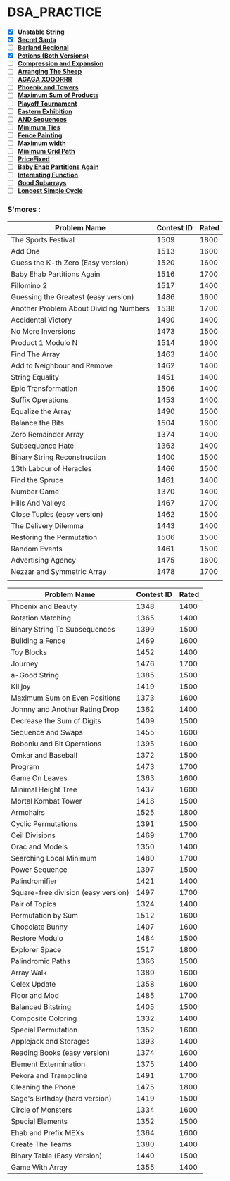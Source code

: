 # DSA_PRACTICE

* [x] [**Unstable String**](https://codeforces.com/problemset/problem/1535/C)
* [x] ****[**Secret Santa**](https://codeforces.com/contest/1530/problem/D)****
* [ ] [**Berland Regional**](https://codeforces.com/problemset/problem/1519/C)
* [x] [**Potions (Both Versions)**](https://codeforces.com/problemset/problem/1526/C2)
* [ ] [**Compression and Expansion**](https://codeforces.com/problemset/problem/1523/C)
* [ ] [**Arranging The Sheep**](https://codeforces.com/problemset/problem/1520/E)
* [ ] [**AGAGA XOOORRR**](https://codeforces.com/problemset/problem/1516/B)
* [ ] [**Phoenix and Towers**](https://codeforces.com/problemset/problem/1515/C)
* [ ] [**Maximum Sum of Products**](https://codeforces.com/problemset/problem/1519/D)
* [ ] [**Playoff Tournament**](https://codeforces.com/problemset/problem/1535/D#:\~:text=Problem%20%2D%201535D%20%2D%20Codeforces\&text=2k%20teams%20participate%20in,are%20played%20in%20that%20phase\))
* [ ] [**Eastern Exhibition**](https://codeforces.com/problemset/problem/1486/B)
* [ ] [**AND Sequences**](https://codeforces.com/problemset/problem/1513/B)
* [ ] [**Minimum Ties**](https://codeforces.com/problemset/problem/1487/C)
* [ ] [**Fence Painting**](https://codeforces.com/problemset/problem/1481/C)
* [ ] [**Maximum width**](https://codeforces.com/problemset/problem/1492/C)
* [ ] [**Minimum Grid Path**](https://codeforces.com/problemset/problem/1499/C)
* [ ] [**PriceFixed**](https://codeforces.com/problemset/problem/1539/D)
* [ ] [**Baby Ehab Partitions Again**](https://codeforces.com/problemset/problem/1516/C)
* [ ] [**Interesting Function**](https://codeforces.com/problemset/problem/1538/F)
* [ ] [**Good Subarrays**](https://codeforces.com/problemset/problem/1398/C)
* [ ] [**Longest Simple Cycle**](https://codeforces.com/problemset/problem/1476/C)

### S'mores :

| Problem Name                           | Contest ID | Rated |
| -------------------------------------- | ---------- | ----- |
| The Sports Festival                    | 1509       | 1800  |
| Add One                                | 1513       | 1600  |
| Guess the K-th Zero (Easy version)     | 1520       | 1600  |
| Baby Ehab Partitions Again             | 1516       | 1700  |
| Fillomino 2                            | 1517       | 1400  |
| Guessing the Greatest (easy version)   | 1486       | 1600  |
| Another Problem About Dividing Numbers | 1538       | 1700  |
| Accidental Victory                     | 1490       | 1400  |
| No More Inversions                     | 1473       | 1500  |
| Product 1 Modulo N                     | 1514       | 1600  |
| Find The Array                         | 1463       | 1400  |
| Add to Neighbour and Remove            | 1462       | 1400  |
| String Equality                        | 1451       | 1400  |
| Epic Transformation                    | 1506       | 1400  |
| Suffix Operations                      | 1453       | 1400  |
| Equalize the Array                     | 1490       | 1500  |
| Balance the Bits                       | 1504       | 1600  |
| Zero Remainder Array                   | 1374       | 1400  |
| Subsequence Hate                       | 1363       | 1400  |
| Binary String Reconstruction           | 1400       | 1500  |
| 13th Labour of Heracles                | 1466       | 1500  |
| Find the Spruce                        | 1461       | 1400  |
| Number Game                            | 1370       | 1400  |
| Hills And Valleys                      | 1467       | 1700  |
| Close Tuples (easy version)            | 1462       | 1500  |
| The Delivery Dilemma                   | 1443       | 1400  |
| Restoring the Permutation              | 1506       | 1500  |
| Random Events                          | 1461       | 1500  |
| Advertising Agency                     | 1475       | 1600  |
| Nezzar and Symmetric Array             | 1478       | 1700  |
|                                        |            |       |



| Problem Name                        | Contest ID | Rated |
| ----------------------------------- | ---------- | ----- |
| Phoenix and Beauty                  | 1348       | 1400  |
| Rotation Matching                   | 1365       | 1400  |
| Binary String To Subsequences       | 1399       | 1500  |
| Building a Fence                    | 1469       | 1600  |
| Toy Blocks                          | 1452       | 1400  |
| Journey                             | 1476       | 1700  |
| a-Good String                       | 1385       | 1500  |
| Killjoy                             | 1419       | 1500  |
| Maximum Sum on Even Positions       | 1373       | 1600  |
| Johnny and Another Rating Drop      | 1362       | 1400  |
| Decrease the Sum of Digits          | 1409       | 1500  |
| Sequence and Swaps                  | 1455       | 1600  |
| Boboniu and Bit Operations          | 1395       | 1600  |
| Omkar and Baseball                  | 1372       | 1500  |
| Program                             | 1473       | 1700  |
| Game On Leaves                      | 1363       | 1600  |
| Minimal Height Tree                 | 1437       | 1600  |
| Mortal Kombat Tower                 | 1418       | 1500  |
| Armchairs                           | 1525       | 1800  |
| Cyclic Permutations                 | 1391       | 1500  |
| Ceil Divisions                      | 1469       | 1700  |
| Orac and Models                     | 1350       | 1400  |
| Searching Local Minimum             | 1480       | 1700  |
| Power Sequence                      | 1397       | 1500  |
| Palindromifier                      | 1421       | 1400  |
| Square-free division (easy version) | 1497       | 1700  |
| Pair of Topics                      | 1324       | 1400  |
| Permutation by Sum                  | 1512       | 1600  |
| Chocolate Bunny                     | 1407       | 1600  |
| Restore Modulo                      | 1484       | 1500  |
| Explorer Space                      | 1517       | 1800  |
| Palindromic Paths                   | 1366       | 1500  |
| Array Walk                          | 1389       | 1600  |
| Celex Update                        | 1358       | 1600  |
| Floor and Mod                       | 1485       | 1700  |
| Balanced Bitstring                  | 1405       | 1500  |
| Composite Coloring                  | 1332       | 1400  |
| Special Permutation                 | 1352       | 1600  |
| Applejack and Storages              | 1393       | 1400  |
| Reading Books (easy version)        | 1374       | 1600  |
| Element Extermination               | 1375       | 1400  |
| Pekora and Trampoline               | 1491       | 1700  |
| Cleaning the Phone                  | 1475       | 1800  |
| Sage's Birthday (hard version)      | 1419       | 1500  |
| Circle of Monsters                  | 1334       | 1600  |
| Special Elements                    | 1352       | 1500  |
| Ehab and Prefix MEXs                | 1364       | 1600  |
| Create The Teams                    | 1380       | 1400  |
| Binary Table (Easy Version)         | 1440       | 1500  |
| Game With Array                     | 1355       | 1400  |
